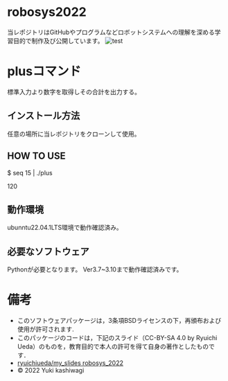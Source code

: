 # robosys2022
当レポジトリはGitHubやプログラムなどロボットシステムへの理解を深める学習目的で制作及び公開しています。
![test](https://github.com/kashwagi/robosys2022/actions/workflows/test.yml/badge.svg)

# plusコマンド
標準入力より数字を取得しその合計を出力する。
## インストール方法
任意の場所に当レポジトリをクローンして使用。
## HOW TO USE
$ seq 15 | ./plus

120
## 動作環境
ubunntu22.04.1LTS環境で動作確認済み。
## 必要なソフトウェア
Pythonが必要となります。  Ver3.7~3.10まで動作確認済みです。

# 備考
  * このソフトウェアパッケージは，3条項BSDライセンスの下，再頒布および使用が許可されます.
  * このパッケージのコードは，下記のスライド（CC-BY-SA 4.0 by Ryuichi Ueda）のものを，教育目的で本人の許可を得て自身の著作としたものです．
  * [ryuichiueda/my_slides robosys_2022](https://github.com/ryuichiueda/my_slides/tree/master/robosys_2022)
  * © 2022 Yuki kashiwagi
